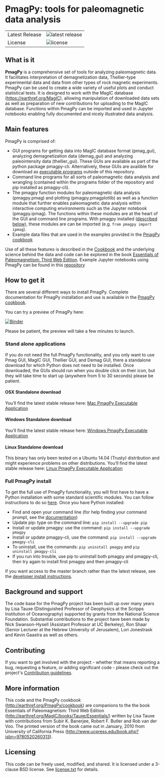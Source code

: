 # PmagPy: tools for paleomagnetic data analysis


<table>
<tr>
  <td>Latest Release</td>
  <td><img src="https://img.shields.io/pypi/v/pmagpy.svg" alt="latest release" /></td>
</tr>
<tr>
  <td>License</td>
  <td><img src="https://img.shields.io/pypi/l/pmagpy.svg" alt="license" /></td>
</tr>
</table>

## What is it

**PmagPy** is a comprehensive set of tools for analyzing paleomagnetic data. It facilitates interpretation of demagnetization data, Thellier-type experimental data and data from other types of rock magnetic experiments. PmagPy can be used to create a wide variety of useful plots and conduct statistical tests. It is designed to work with the MagIC database (https://earthref.org/MagIC), allowing manipulation of downloaded data sets as well as preparation of new contributions for uploading to the MagIC database. Functions within PmagPy can be imported and used in Jupyter notebooks enabling fully documented and nicely illustrated data analysis.

## Main features

PmagPy is comprised of:
  - GUI programs for getting data into MagIC database format (pmag\_gui), analyzing demagnetization data (demag\_gui) and analyzing paleointensity data (thellier\_gui). These GUIs are available as part of the python package pmagpy-cli.  Alternatively, these GUIs are availible for download as [executable programs](#stand-alone-applications) outside of this repository.
  - Command line programs for all sorts of paleomagnetic data analysis and wrangling (contained within the programs folder of the repository and pip installed as pmagpy-cli).
  - The pmagpy function modules for paleomagnetic data analysis (pmagpy.pmag) and plotting (pmagpy.pmagplotlib) as well as a function module that further enables paleomagnetic data analysis within interactive computing environments such as the Jupyter notebook (pmagpy.ipmag). The functions within these modules are at the heart of the GUI and command line programs. With pmagpy installed ([described below](#full-pmagpy-install)), these modules are can be imported (e.g. ```from pmagpy import ipmag```).
  - Example data files that are used in the examples provided in the [PmagPy cookbook](http://earthref.org/PmagPy/cookbook)

Use of all these features is described in the [Cookbook](http://earthref.org/PmagPy/cookbook) and the underlying science behind the data and code can be explored in the book [Essentials of Paleomagnetism: Third Web Edition](http://earthref.org/MagIC/books/Tauxe/Essentials/). Example Jupyter notebooks using PmagPy can be found in this [repository](https://github.com/PmagPy/2016_Tauxe-et-al_PmagPy_Notebooks)

## How to get it

There are several different ways to install PmagPy.  Complete documentation for PmagPy installation and use is available in the [PmagPy cookbook](http://earthref.org/PmagPy/cookbook).

You can try a preview of PmagPy here:

[![Binder](https://mybinder.org/badge.svg)](https://mybinder.org/v2/gh/PmagPy/PmagPy-notebooks/master?filepath=PmagPy.ipynb)

Please be patient, the preview will take a few minutes to launch.

### Stand alone applications
If you do not need the full PmagPy functionality, and you only want to use Pmag GUI, MagIC GUI, Thellier GUI, and Demag GUI, there a standalone download for which Python does not need to be installed. Once downloaded, the GUIs should run when you double click on their icon, but they will take time to start up (anywhere from 5 to 30 seconds) please be patient.

#### OSX Standalone download

You’ll find the latest stable release here: [Mac PmagPy Executable Application](https://github.com/PmagPy/PmagPy-Standalone-OSX/releases/latest)

####  Windows Standalone download

You’ll find the latest stable release here: [Windows PmagPy Executable Application](https://github.com/PmagPy/PmagPy-Standalone-Windows/releases/latest)

####  Linux Standalone download

This binary has only been tested on a Ubuntu 14.04 (Trusty) distribution and might experience problems on other distributions.
You’ll find the latest stable release here: [Linux PmagPy Executable Application](https://github.com/PmagPy/PmagPy-Standalone-Linux/releases)

### Full PmagPy install

To get the full use of PmagPy functionality, you will first have to have a Python installation with some standard scientific modules. You can follow instructions to do so [here](https://earthref.org/PmagPy/cookbook/#x1-60001.2). Once you have Python installed:

- Find and open your command line (for help finding your command prompt, see the [documentation](http://earthref.org/PmagPy/#command_line))
- Update pip: type on the command line: ```pip install --upgrade pip```
- Install or update pmagpy: use the command: ```pip install --upgrade pmagpy```
- Install or update pmagpy-cli, use the command: ```pip install --upgrade pmagpy-cli```
- To uninstall, use the commands: ```pip uninstall pmagpy``` and ```pip uninstall pmagpy-cli```
- If you run into trouble, use pip to uninstall both pmagpy and pmagpy-cli, then try again to install first pmagpy and then pmagpy-cli

If you want access to the master branch rather than the latest release, see the [developer install instructions](https://earthref.org/PmagPy/cookbook/#developer_install).

<!-- Alternatively if you want simply to install the latest under development version without messing with environment variables you can download or clone the repository and run `python setup.py install` and it will use setup tools to install PmagPy somewhere where it is accessible to python and in your path. This, however, does not update your in path version of the library when you update using `git pull origin master` but rather you must update using setup tools manually.-->

## Background and support

The code base for the PmagPy project has been built up over many years by Lisa Tauxe (Distinguished Professor of Geophysics at the Scripps Institution of Oceanography) supported by grants from the National Science Foundation. Substantial contributions to the project have been made by Nick Swanson-Hysell (Assistant Professor at UC Berkeley), Ron Shaar (Senior Lecturer at the Hebrew University of Jerusalem), Lori Jonestrask and Kevin Gaastra as well as others.

## Contributing

If you want to get involved with the project - whether that means reporting a bug, requesting a feature, or adding significant code - please check out the project's [Contribution guidelines](https://github.com/PmagPy/PmagPy/blob/master/CONTRIBUTING.md).

## More information

This code and the PmagPy cookbook (http://earthref.org/PmagPy/cookbook) are companions to the the book Essentials of Paleomagnetism: Third Web Edition (http://earthref.org/MagIC/books/Tauxe/Essentials/) written by Lisa Tauxe with contributions from Subir K. Banerjee, Robert F. Butler and Rob van der Voo. The printed version of the book came out in January, 2010 from University of California Press (http://www.ucpress.edu/book.php?isbn=9780520260313).

## Licensing

This code can be freely used, modified, and shared. It is licensed under a 3-clause BSD license. See [license.txt](https://github.com/ltauxe/PmagPy/blob/master/license.txt) for details.
